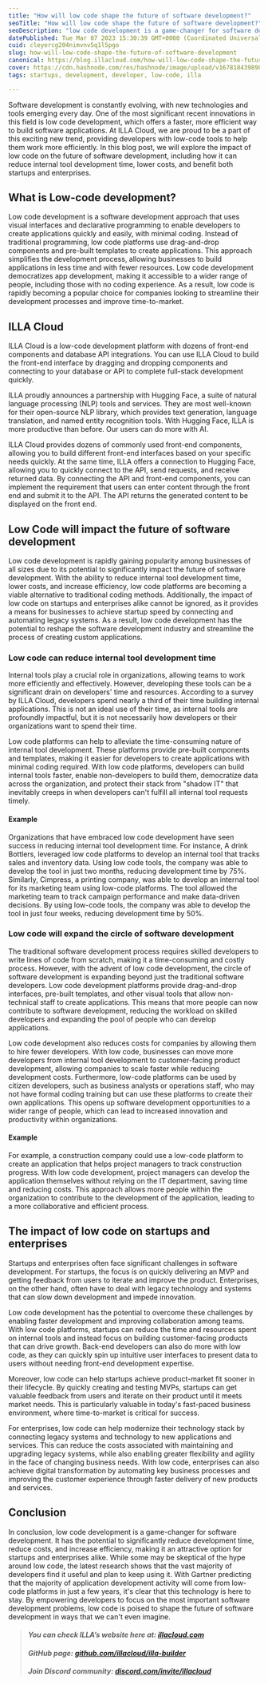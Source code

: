 ```yaml
---
title: "How will low code shape the future of software development?"
seoTitle: "How will low code shape the future of software development?"
seoDescription: "low code development is a game-changer for software development. It has the potential to significantly reduce development time, reduce costs"
datePublished: Tue Mar 07 2023 15:30:39 GMT+0000 (Coordinated Universal Time)
cuid: cleyercg204nimvnv5q1l5pgo
slug: how-will-low-code-shape-the-future-of-software-development
canonical: https://blog.illacloud.com/how-will-low-code-shape-the-future-of-software-development/
cover: https://cdn.hashnode.com/res/hashnode/image/upload/v1678184398981/c91f5a38-9e65-4615-ab9b-59ebe69dafe2.png
tags: startups, development, developer, low-code, illa

---
```


Software development is constantly evolving, with new technologies and tools emerging every day. One of the most significant recent innovations in this field is low code development, which offers a faster, more efficient way to build software applications. At ILLA Cloud, we are proud to be a part of this exciting new trend, providing developers with low-code tools to help them work more efficiently. In this blog post, we will explore the impact of low code on the future of software development, including how it can reduce internal tool development time, lower costs, and benefit both startups and enterprises.

## What is Low-code development?

Low code development is a software development approach that uses visual interfaces and declarative programming to enable developers to create applications quickly and easily, with minimal coding. Instead of traditional programming, low code platforms use drag-and-drop components and pre-built templates to create applications. This approach simplifies the development process, allowing businesses to build applications in less time and with fewer resources. Low code development democratizes app development, making it accessible to a wider range of people, including those with no coding experience. As a result, low code is rapidly becoming a popular choice for companies looking to streamline their development processes and improve time-to-market.

## ILLA Cloud

ILLA Cloud is a low-code development platform with dozens of front-end components and database API integrations. You can use ILLA Cloud to build the front-end interface by dragging and dropping components and connecting to your database or API to complete full-stack development quickly.

ILLA proudly announces a partnership with Hugging Face, a suite of natural language processing (NLP) tools and services. They are most well-known for their open-source NLP library, which provides text generation, language translation, and named entity recognition tools. With Hugging Face, ILLA is more productive than before. Our users can do more with AI.

ILLA Cloud provides dozens of commonly used front-end components, allowing you to build different front-end interfaces based on your specific needs quickly. At the same time, ILLA offers a connection to Hugging Face, allowing you to quickly connect to the API, send requests, and receive returned data. By connecting the API and front-end components, you can implement the requirement that users can enter content through the front end and submit it to the API. The API returns the generated content to be displayed on the front end.

## Low Code will impact the future of software development

Low code development is rapidly gaining popularity among businesses of all sizes due to its potential to significantly impact the future of software development. With the ability to reduce internal tool development time, lower costs, and increase efficiency, low code platforms are becoming a viable alternative to traditional coding methods. Additionally, the impact of low code on startups and enterprises alike cannot be ignored, as it provides a means for businesses to achieve startup speed by connecting and automating legacy systems. As a result, low code development has the potential to reshape the software development industry and streamline the process of creating custom applications.

### Low code can reduce internal tool development time

Internal tools play a crucial role in organizations, allowing teams to work more efficiently and effectively. However, developing these tools can be a significant drain on developers' time and resources. According to a survey by ILLA Cloud, developers spend nearly a third of their time building internal applications. This is not an ideal use of their time, as internal tools are profoundly impactful, but it is not necessarily how developers or their organizations want to spend their time.

Low code platforms can help to alleviate the time-consuming nature of internal tool development. These platforms provide pre-built components and templates, making it easier for developers to create applications with minimal coding required. With low code platforms, developers can build internal tools faster, enable non-developers to build them, democratize data across the organization, and protect their stack from "shadow IT" that inevitably creeps in when developers can't fulfill all internal tool requests timely.

#### Example

Organizations that have embraced low code development have seen success in reducing internal tool development time. For instance, A drink Bottlers, leveraged low code platforms to develop an internal tool that tracks sales and inventory data. Using low code tools, the company was able to develop the tool in just two months, reducing development time by 75%. Similarly, Cimpress, a printing company, was able to develop an internal tool for its marketing team using low-code platforms. The tool allowed the marketing team to track campaign performance and make data-driven decisions. By using low-code tools, the company was able to develop the tool in just four weeks, reducing development time by 50%.

### Low code will expand the circle of software development

The traditional software development process requires skilled developers to write lines of code from scratch, making it a time-consuming and costly process. However, with the advent of low code development, the circle of software development is expanding beyond just the traditional software developers. Low code development platforms provide drag-and-drop interfaces, pre-built templates, and other visual tools that allow non-technical staff to create applications. This means that more people can now contribute to software development, reducing the workload on skilled developers and expanding the pool of people who can develop applications.

Low code development also reduces costs for companies by allowing them to hire fewer developers. With low code, businesses can move more developers from internal tool development to customer-facing product development, allowing companies to scale faster while reducing development costs. Furthermore, low-code platforms can be used by citizen developers, such as business analysts or operations staff, who may not have formal coding training but can use these platforms to create their own applications. This opens up software development opportunities to a wider range of people, which can lead to increased innovation and productivity within organizations.

#### Example

For example, a construction company could use a low-code platform to create an application that helps project managers to track construction progress. With low code development, project managers can develop the application themselves without relying on the IT department, saving time and reducing costs. This approach allows more people within the organization to contribute to the development of the application, leading to a more collaborative and efficient process.

## The impact of low code on startups and enterprises

Startups and enterprises often face significant challenges in software development. For startups, the focus is on quickly delivering an MVP and getting feedback from users to iterate and improve the product. Enterprises, on the other hand, often have to deal with legacy technology and systems that can slow down development and impede innovation.

Low code development has the potential to overcome these challenges by enabling faster development and improving collaboration among teams. With low code platforms, startups can reduce the time and resources spent on internal tools and instead focus on building customer-facing products that can drive growth. Back-end developers can also do more with low code, as they can quickly spin up intuitive user interfaces to present data to users without needing front-end development expertise.

Moreover, low code can help startups achieve product-market fit sooner in their lifecycle. By quickly creating and testing MVPs, startups can get valuable feedback from users and iterate on their product until it meets market needs. This is particularly valuable in today's fast-paced business environment, where time-to-market is critical for success.

For enterprises, low code can help modernize their technology stack by connecting legacy systems and technology to new applications and services. This can reduce the costs associated with maintaining and upgrading legacy systems, while also enabling greater flexibility and agility in the face of changing business needs. With low code, enterprises can also achieve digital transformation by automating key business processes and improving the customer experience through faster delivery of new products and services.

## Conclusion

In conclusion, low code development is a game-changer for software development. It has the potential to significantly reduce development time, reduce costs, and increase efficiency, making it an attractive option for startups and enterprises alike. While some may be skeptical of the hype around low code, the latest research shows that the vast majority of developers find it useful and plan to keep using it. With Gartner predicting that the majority of application development activity will come from low-code platforms in just a few years, it's clear that this technology is here to stay. By empowering developers to focus on the most important software development problems, low code is poised to shape the future of software development in ways that we can't even imagine.

> #### ***You can check ILLA’s website here at:*** [***illacloud.com***](http://illacloud.com)
> 
> #### *GitHub page:* [***github.com/illacloud/illa-builder***](http://github.com/illacloud/illa-builder)
> 
> #### *Join Discord community:* [***discord.com/invite/illacloud***](http://discord.com/invite/illacloud)